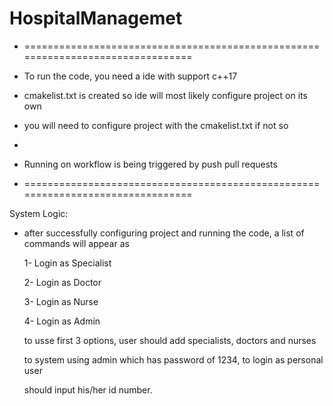 # HospitalManagemet
* ================================================================================
* To run the code, you need a ide with support c++17
* cmakelist.txt is created so ide will most likely configure project on its own
* you will need to configure project with the cmakelist.txt if not so

*
* Running on workflow is being triggered by push pull requests
* ================================================================================
  
System Logic:

* after successfully configuring project and running the code, a list of commands
  will appear as
  
  1- Login as Specialist
  
  2- Login as Doctor
  
  3- Login as Nurse
  
  4- Login as Admin
  
  to usse first 3 options, user should add specialists, doctors and nurses
  
  to system using admin which has password of 1234, to login as personal user
  
  should input his/her id number.

